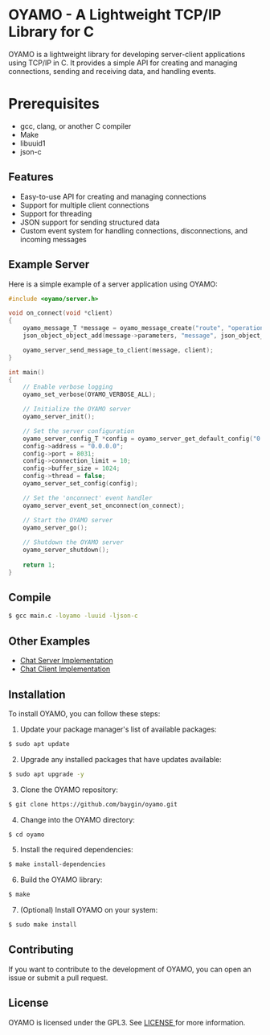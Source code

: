 # OYAMO - A Lightweight TCP/IP Library for C

OYAMO is a lightweight library for developing server-client applications using TCP/IP in C. It provides a simple API for creating and managing connections, sending and receiving data, and handling events.

# Prerequisites

- gcc, clang, or another C compiler
- Make
- libuuid1
- json-c

## Features

- Easy-to-use API for creating and managing connections
- Support for multiple client connections
- Support for threading
- JSON support for sending structured data
- Custom event system for handling connections, disconnections, and incoming messages

## Example Server

Here is a simple example of a server application using OYAMO:

```c
#include <oyamo/server.h>

void on_connect(void *client)
{
    oyamo_message_T *message = oyamo_message_create("route", "operation");
    json_object_object_add(message->parameters, "message", json_object_new_string("Hello from the OYAMO server!"));

    oyamo_server_send_message_to_client(message, client);
}

int main()
{
    // Enable verbose logging
    oyamo_set_verbose(OYAMO_VERBOSE_ALL);

    // Initialize the OYAMO server
    oyamo_server_init();

    // Set the server configuration
    oyamo_server_config_T *config = oyamo_server_get_default_config("0.0.0.0", 8031);
    config->address = "0.0.0.0";
    config->port = 8031;
    config->connection_limit = 10;
    config->buffer_size = 1024;
    config->thread = false;
    oyamo_server_set_config(config);

    // Set the 'onconnect' event handler
    oyamo_server_event_set_onconnect(on_connect);

    // Start the OYAMO server
    oyamo_server_go();
    
    // Shutdown the OYAMO server
    oyamo_server_shutdown();
    
    return 1;
}
```

## Compile

```bash
$ gcc main.c -loyamo -luuid -ljson-c
```

## Other Examples

- <a href="https://github.com/baygin/oyamo-chat-server/" target="_blank"> Chat Server Implementation </a>
- <a href="https://github.com/baygin/oyamo-chat-client/" target="_blank"> Chat Client Implementation </a>

## Installation

To install OYAMO, you can follow these steps:

1. Update your package manager's list of available packages:

```bash
$ sudo apt update
```

2. Upgrade any installed packages that have updates available:

```bash
$ sudo apt upgrade -y
```

3. Clone the OYAMO repository:

```bash
$ git clone https://github.com/baygin/oyamo.git
```

4. Change into the OYAMO directory:

```bash
$ cd oyamo
```

5. Install the required dependencies:

```bash
$ make install-dependencies
```

6. Build the OYAMO library:

```bash
$ make
```

7. (Optional) Install OYAMO on your system:

```bash
$ sudo make install
```

## Contributing

If you want to contribute to the development of OYAMO, you can open an issue or submit a pull request.

## License

OYAMO is licensed under the GPL3. See <a href="https://github.com/baygin/oyamo/blob/master/LICENSE" target="blank"> LICENSE </a> for more information.
